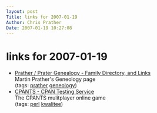 ```yaml
---
layout: post
Title: links for 2007-01-19  
Author: Chris Prather
Date: 2007-01-19 10:27:08
---
```


# links for 2007-01-19
<ul class="delicious">
	<li>
		<div class="delicious-link"><a href="http://martin.prather.net/defaultmain.htm">Prather / Prater Genealogy - Family Directory, and Links</a></div>
		<div class="delicious-extended">Martin Prather's Geneology page</div>
		<div class="delicious-tags">(tags: <a href="http://del.icio.us/perigrin/prather">prather</a> <a href="http://del.icio.us/perigrin/geneology">geneology</a>)</div>
	</li>
	<li>
		<div class="delicious-link"><a href="http://cpants.perl.org/highscores/">CPANTS - CPAN Testing Service</a></div>
		<div class="delicious-extended">The CPANTS mulitplayer online game</div>
		<div class="delicious-tags">(tags: <a href="http://del.icio.us/perigrin/perl">perl</a> <a href="http://del.icio.us/perigrin/kwalitee">kwalitee</a>)</div>
	</li>
</ul>

